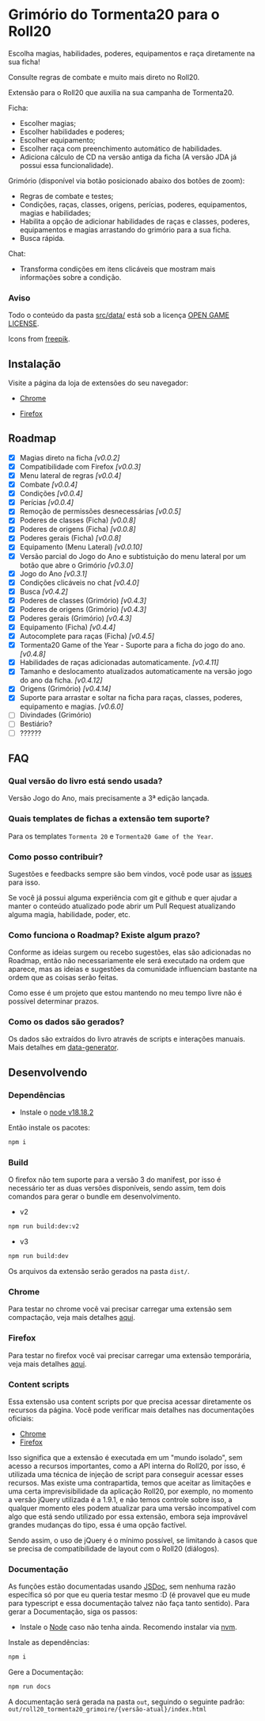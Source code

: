 # Grimório do Tormenta20 para o Roll20

Escolha magias, habilidades, poderes, equipamentos e raça diretamente na sua ficha!

Consulte regras de combate e muito mais direto no Roll20.

Extensão para o Roll20 que auxilia na sua campanha de Tormenta20.

Ficha:

- Escolher magias;
- Escolher habilidades e poderes;
- Escolher equipamento;
- Escolher raça com preenchimento automático de habilidades.
- Adiciona cálculo de CD na versão antiga da ficha (A versão JDA já possui essa funcionalidade).

Grimório (disponível via botão posicionado abaixo dos botões de zoom):

- Regras de combate e testes;
- Condições, raças, classes, origens, perícias, poderes, equipamentos, magias e habilidades;
- Habilita a opção de adicionar habilidades de raças e classes, poderes, equipamentos e magias arrastando do grimório para a sua ficha.
- Busca rápida.

Chat:

- Transforma condições em itens clicáveis que mostram mais informações sobre a condição.

### Aviso

Todo o conteúdo da pasta [src/data/](src/data/) está sob a licença [OPEN GAME LICENSE](OPEN_GAME_LICENSE).

Icons from [freepik](https://www.freepik.com).

## Instalação

Visite a página da loja de extensões do seu navegador:

- [Chrome](https://chrome.google.com/webstore/detail/roll20-grim%C3%B3rio-do-tormen/lplnbanhibpehlmiiakcacambjleeeng)

- [Firefox](https://addons.mozilla.org/pt-BR/firefox/addon/roll20-grim%C3%B3rio-do-tormenta20/)

## Roadmap

- [x] Magias direto na ficha _[v0.0.2]_
- [x] Compatibilidade com Firefox _[v0.0.3]_
- [x] Menu lateral de regras _[v0.0.4]_
- [x] Combate _[v0.0.4]_
- [x] Condições _[v0.0.4]_
- [x] Perícias _[v0.0.4]_
- [x] Remoção de permissões desnecessárias _[v0.0.5]_
- [x] Poderes de classes (Ficha) _[v0.0.8]_
- [x] Poderes de origens (Ficha) _[v0.0.8]_
- [x] Poderes gerais (Ficha) _[v0.0.8]_
- [x] Equipamento (Menu Lateral) _[v0.0.10]_
- [x] Versão parcial do Jogo do Ano e subtistuição do menu lateral por um botão que abre o Grimório _[v0.3.0]_
- [x] Jogo do Ano _[v0.3.1]_
- [x] Condições clicáveis no chat _[v0.4.0]_
- [x] Busca _[v0.4.2]_
- [x] Poderes de classes (Grimório) _[v0.4.3]_
- [x] Poderes de origens (Grimório) _[v0.4.3]_
- [x] Poderes gerais (Grimório) _[v0.4.3]_
- [x] Equipamento (Ficha) _[v0.4.4]_
- [x] Autocomplete para raças (Ficha) _[v0.4.5]_
- [x] Tormenta20 Game of the Year - Suporte para a ficha do jogo do ano. _[v0.4.8]_
- [x] Habilidades de raças adicionadas automaticamente. _[v0.4.11]_
- [x] Tamanho e deslocamento atualizados automaticamente na versão jogo do ano da ficha. _[v0.4.12]_
- [x] Origens (Grimório) _[v0.4.14]_
- [x] Suporte para arrastar e soltar na ficha para raças, classes, poderes, equipamento e magias. _[v0.6.0]_
- [ ] Divindades (Grimório)
- [ ] Bestiário?
- [ ] ??????

## FAQ

### Qual versão do livro está sendo usada?

Versão Jogo do Ano, mais precisamente a 3ª edição lançada.

### Quais templates de fichas a extensão tem suporte?

Para os templates `Tormenta 20` e `Tormenta20 Game of the Year`.

### Como posso contribuir?

Sugestões e feedbacks sempre são bem vindos, você pode usar as [issues](https://github.com/pyanderson/roll20_tormenta20_grimoire/issues) para isso.

Se você já possui alguma experiência com git e github e quer ajudar a manter o conteúdo atualizado pode abrir um Pull Request atualizando alguma magia, habilidade, poder, etc.

### Como funciona o Roadmap? Existe algum prazo?

Conforme as ideias surgem ou recebo sugestões, elas são adicionadas no Roadmap, então não necessariamente ele será executado na ordem que aparece, mas as ideias e sugestões da comunidade influenciam bastante na ordem que as coisas serão feitas.

Como esse é um projeto que estou mantendo no meu tempo livre não é possível determinar prazos.

### Como os dados são gerados?

Os dados são extraídos do livro através de scripts e interações manuais. Mais detalhes em [data-generator](/data/generator/README.md).

## Desenvolvendo

### Dependências

- Instale o [node v18.18.2](https://nodejs.org/en/download)

Então instale os pacotes:

```bash
npm i
```

### Build

O firefox não tem suporte para a versão 3 do manifest, por isso é necessário ter as duas versões disponíveis, sendo assim, tem dois comandos para gerar o bundle em desenvolvimento.

- v2

```bash
npm run build:dev:v2
```

- v3

```bash
npm run build:dev
```

Os arquivos da extensão serão gerados na pasta `dist/`.

### Chrome

Para testar no chrome você vai precisar carregar uma extensão sem compactação, veja mais detalhes [aqui](https://developer.chrome.com/docs/extensions/mv3/getstarted/development-basics/#load-unpacked).

### Firefox

Para testar no firefox você vai precisar carregar uma extensão temporária, veja mais detalhes [aqui](https://developer.mozilla.org/en-US/docs/Mozilla/Add-ons/WebExtensions/Your_first_WebExtension#installing).

### Content scripts

Essa extensão usa content scripts por que precisa acessar diretamente os recursos da página. Você pode verificar mais detalhes nas documentações oficiais:

- [Chrome](https://developer.chrome.com/docs/extensions/mv3/content_scripts/)
- [Firefox](https://developer.mozilla.org/en-US/docs/Mozilla/Add-ons/WebExtensions/Content_scripts)

Isso significa que a extensão é executada em um "mundo isolado", sem acesso a recursos importantes, como a API interna do Roll20, por isso, é utilizada uma técnica de injeção de script para conseguir acessar esses recursos. Mas existe uma contrapartida, temos que aceitar as limitações e uma certa imprevisibilidade da aplicação Roll20, por exemplo, no momento a versão jQuery utilizada é a 1.9.1, e não temos controle sobre isso, a qualquer momento eles podem atualizar para uma versão incompatível com algo que está sendo utilizado por essa extensão, embora seja improvável grandes mudanças do tipo, essa é uma opção factível.

Sendo assim, o uso de jQuery é o mínimo possível, se limitando à casos que se precisa de compatibilidade de layout com o Roll20 (diálogos).

### Documentação

As funções estão documentadas usando [JSDoc](https://jsdoc.app/), sem nenhuma razão específica só por que eu queria testar mesmo :D (é provavel que eu mude para typescript e essa documentação talvez não faça tanto sentido). Para gerar a Documentação, siga os passos:

- Instale o [Node](https://github.com/nodejs/node/tree/main#download) caso não tenha ainda. Recomendo instalar via [nvm](https://github.com/nvm-sh/nvm#installing-and-updating).

Instale as dependências:

```bash
npm i
```

Gere a Documentação:

```bash
npm run docs
```

A documentação será gerada na pasta `out`, seguindo o seguinte padrão: `out/roll20_tormenta20_grimoire/{versão-atual}/index.html`

